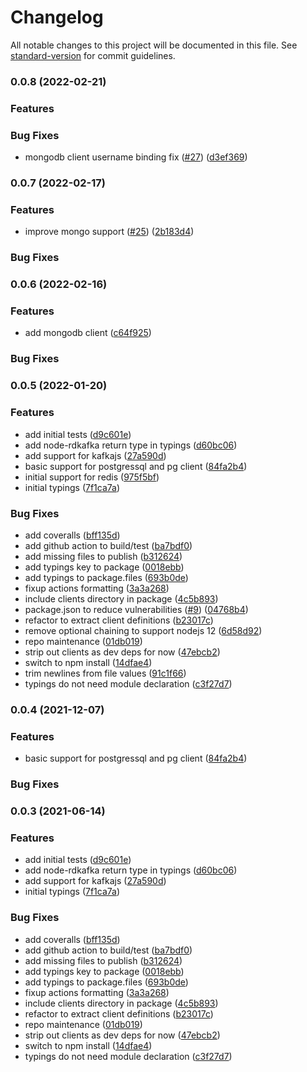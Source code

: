 # Changelog

All notable changes to this project will be documented in this file. See [standard-version](https://github.com/conventional-changelog/standard-version) for commit guidelines.

### 0.0.8 (2022-02-21)


### Features


### Bug Fixes

* mongodb client username binding fix ([#27](https://github.com/nodeshift/kube-service-bindings/issues/27)) ([d3ef369](https://github.com/nodeshift/kube-service-bindings/commit/d3ef3696102d6e7fc334391e00e8f3f12e572b1c))

### 0.0.7 (2022-02-17)


### Features

* improve mongo support ([#25](https://github.com/nodeshift/kube-service-bindings/issues/25)) ([2b183d4](https://github.com/nodeshift/kube-service-bindings/commit/2b183d4a069d8d9f8aa8bed093e683facf07b702))


### Bug Fixes


### 0.0.6 (2022-02-16)


### Features

* add mongodb client ([c64f925](https://github.com/nodeshift/kube-service-bindings/commit/c64f925e0aa5ce213e1040b4433b628ed5c573d5))


### Bug Fixes


### 0.0.5 (2022-01-20)


### Features

* add initial tests ([d9c601e](https://github.com/nodeshift/kube-service-bindings/commit/d9c601e6f1aacfc65aaff131ad4b5c22df32b711))
* add node-rdkafka return type in typings ([d60bc06](https://github.com/nodeshift/kube-service-bindings/commit/d60bc066d7b1119d84edf1be48e8d00bfdb1f820))
* add support for kafkajs ([27a590d](https://github.com/nodeshift/kube-service-bindings/commit/27a590d4c793267063818face6e6f829afcbe0a9))
* basic support for postgressql and pg client ([84fa2b4](https://github.com/nodeshift/kube-service-bindings/commit/84fa2b496e277d00779d3b7ebaa26d4fd180e9e6))
* initial support for redis ([975f5bf](https://github.com/nodeshift/kube-service-bindings/commit/975f5bf3cd9ff5da46ebb24b8cdecdf78a3c0c8b))
* initial typings ([7f1ca7a](https://github.com/nodeshift/kube-service-bindings/commit/7f1ca7adfc37ecfed5e704f26849bc84b9901ab0))


### Bug Fixes

* add coveralls ([bff135d](https://github.com/nodeshift/kube-service-bindings/commit/bff135d08d2ca05f0db97fece3cbd2f6da017005))
* add github action to build/test ([ba7bdf0](https://github.com/nodeshift/kube-service-bindings/commit/ba7bdf053abc33347ceba47a63e3ce0af9a35d8c))
* add missing files to publish ([b312624](https://github.com/nodeshift/kube-service-bindings/commit/b3126248821eb3a0fe46c32cea2164a7596a12a5))
* add typings key to package ([0018ebb](https://github.com/nodeshift/kube-service-bindings/commit/0018ebbe71304ad0cbca4c95b4a602aa6c339f37))
* add typings to package.files ([693b0de](https://github.com/nodeshift/kube-service-bindings/commit/693b0de6a50354a3d885604dec7eab04b0d383ba))
* fixup actions formatting ([3a3a268](https://github.com/nodeshift/kube-service-bindings/commit/3a3a2681550497929cddc88a7c33774c539d6b63))
* include clients directory in package ([4c5b893](https://github.com/nodeshift/kube-service-bindings/commit/4c5b893a993391f5ffdbaf150adf67e12db2e709))
* package.json to reduce vulnerabilities ([#9](https://github.com/nodeshift/kube-service-bindings/issues/9)) ([04768b4](https://github.com/nodeshift/kube-service-bindings/commit/04768b40fbacb3c5f76e50dcd5829a8e740558e6))
* refactor to extract client definitions ([b23017c](https://github.com/nodeshift/kube-service-bindings/commit/b23017ccb78e4f9293430898e40a4cc31ddd675f))
* remove optional chaining to support nodejs 12 ([6d58d92](https://github.com/nodeshift/kube-service-bindings/commit/6d58d922ac9c679afbedc781577e54d5821f6369))
* repo maintenance ([01db019](https://github.com/nodeshift/kube-service-bindings/commit/01db019b22f60c3cdadb733a42818f50683ebdbe))
* strip out clients as dev deps for now ([47ebcb2](https://github.com/nodeshift/kube-service-bindings/commit/47ebcb22d8e30a752ce24e7d5a5e5577dcdb47aa))
* switch to npm install ([14dfae4](https://github.com/nodeshift/kube-service-bindings/commit/14dfae49107a24e531c55d0aac1fe94512ea800d))
* trim newlines from file values ([91c1f66](https://github.com/nodeshift/kube-service-bindings/commit/91c1f667c795f2c90dd1961bc1bfac9afac7bcbb))
* typings do not need module declaration ([c3f27d7](https://github.com/nodeshift/kube-service-bindings/commit/c3f27d72ed7edb5d4f21bc5ee3fc780550c6e3af))

### 0.0.4 (2021-12-07)


### Features

* basic support for postgressql and pg client ([84fa2b4](https://github.com/nodeshift/kube-service-bindings/commit/84fa2b496e277d00779d3b7ebaa26d4fd180e9e6))


### Bug Fixes

### 0.0.3 (2021-06-14)


### Features

* add initial tests ([d9c601e](https://github.com/nodeshift/kube-service-bindings/commit/d9c601e6f1aacfc65aaff131ad4b5c22df32b711))
* add node-rdkafka return type in typings ([d60bc06](https://github.com/nodeshift/kube-service-bindings/commit/d60bc066d7b1119d84edf1be48e8d00bfdb1f820))
* add support for kafkajs ([27a590d](https://github.com/nodeshift/kube-service-bindings/commit/27a590d4c793267063818face6e6f829afcbe0a9))
* initial typings ([7f1ca7a](https://github.com/nodeshift/kube-service-bindings/commit/7f1ca7adfc37ecfed5e704f26849bc84b9901ab0))


### Bug Fixes

* add coveralls ([bff135d](https://github.com/nodeshift/kube-service-bindings/commit/bff135d08d2ca05f0db97fece3cbd2f6da017005))
* add github action to build/test ([ba7bdf0](https://github.com/nodeshift/kube-service-bindings/commit/ba7bdf053abc33347ceba47a63e3ce0af9a35d8c))
* add missing files to publish ([b312624](https://github.com/nodeshift/kube-service-bindings/commit/b3126248821eb3a0fe46c32cea2164a7596a12a5))
* add typings key to package ([0018ebb](https://github.com/nodeshift/kube-service-bindings/commit/0018ebbe71304ad0cbca4c95b4a602aa6c339f37))
* add typings to package.files ([693b0de](https://github.com/nodeshift/kube-service-bindings/commit/693b0de6a50354a3d885604dec7eab04b0d383ba))
* fixup actions formatting ([3a3a268](https://github.com/nodeshift/kube-service-bindings/commit/3a3a2681550497929cddc88a7c33774c539d6b63))
* include clients directory in package ([4c5b893](https://github.com/nodeshift/kube-service-bindings/commit/4c5b893a993391f5ffdbaf150adf67e12db2e709))
* refactor to extract client definitions ([b23017c](https://github.com/nodeshift/kube-service-bindings/commit/b23017ccb78e4f9293430898e40a4cc31ddd675f))
* repo maintenance ([01db019](https://github.com/nodeshift/kube-service-bindings/commit/01db019b22f60c3cdadb733a42818f50683ebdbe))
* strip out clients as dev deps for now ([47ebcb2](https://github.com/nodeshift/kube-service-bindings/commit/47ebcb22d8e30a752ce24e7d5a5e5577dcdb47aa))
* switch to npm install ([14dfae4](https://github.com/nodeshift/kube-service-bindings/commit/14dfae49107a24e531c55d0aac1fe94512ea800d))
* typings do not need module declaration ([c3f27d7](https://github.com/nodeshift/kube-service-bindings/commit/c3f27d72ed7edb5d4f21bc5ee3fc780550c6e3af))

